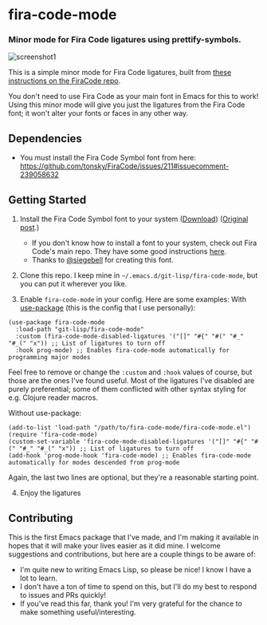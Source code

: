 fira-code-mode
===
### Minor mode for Fira Code ligatures using prettify-symbols.
![screenshot1](https://github.com/jming422/fira-code-mode/raw/master/screenshots/screenshot1.png)

This is a simple minor mode for Fira Code ligatures, built from [these instructions on the FiraCode repo](https://github.com/tonsky/FiraCode/wiki/Emacs-instructions#using-prettify-symbols).

You don't need to use Fira Code as your main font in Emacs for this to work! Using this minor mode will give you just the ligatures from the Fira Code font; it won't alter your fonts or faces in any other way.

## Dependencies
 - You must install the Fira Code Symbol font from here: https://github.com/tonsky/FiraCode/issues/211#issuecomment-239058632

## Getting Started

1. Install the Fira Code Symbol font to your system ([Download](https://github.com/tonsky/FiraCode/files/412440/FiraCode-Regular-Symbol.zip)) ([Original post](https://github.com/tonsky/FiraCode/issues/211#issuecomment-239058632).)
   - If you don't know how to install a font to your system, check out Fira Code's main repo. They have some good instructions [here](https://github.com/tonsky/FiraCode/wiki/Installing).
   - Thanks to [@siegebell](https://github.com/siegebell) for creating this font.

2. Clone this repo. I keep mine in `~/.emacs.d/git-lisp/fira-code-mode`, but you can put it wherever you like.

3. Enable `fira-code-mode` in your config. Here are some examples:
With [use-package](https://github.com/jwiegley/use-package) (this is the config that I use personally):
```elisp
(use-package fira-code-mode
  :load-path "git-lisp/fira-code-mode"
  :custom (fira-code-mode-disabled-ligatures '("[]" "#{" "#(" "#_" "#_(" "x")) ;; List of ligatures to turn off
  :hook prog-mode) ;; Enables fira-code-mode automatically for programming major modes
```
Feel free to remove or change the `:custom` and `:hook` values of course, but those are the ones I've found useful. Most of the ligatures I've disabled are purely preferential; some of them conflicted with other syntax styling for e.g. Clojure reader macros.

Without use-package:
```elisp
(add-to-list 'load-path "/path/to/fira-code-mode/fira-code-mode.el")
(require 'fira-code-mode)
(custom-set-variable 'fira-code-mode-disabled-ligatures '("[]" "#{" "#(" "#_" "#_(" "x")) ;; List of ligatures to turn off
(add-hook 'prog-mode-hook 'fira-code-mode) ;; Enables fira-code-mode automatically for modes descended from prog-mode
```
Again, the last two lines are optional, but they're a reasonable starting point.

4. Enjoy the ligatures



## Contributing

This is the first Emacs package that I've made, and I'm making it available in hopes that it will make your lives easier as it did mine. I welcome suggestions and contributions, but here are a couple things to be aware of:
- I'm quite new to writing Emacs Lisp, so please be nice! I know I have a lot to learn.
- I don't have a ton of time to spend on this, but I'll do my best to respond to issues and PRs quickly!
- If you've read this far, thank you! I'm very grateful for the chance to make something useful/interesting.
